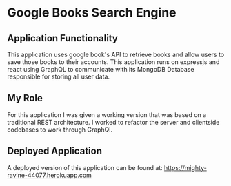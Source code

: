 # Google Books Search Engine

## Application Functionality 

This application uses google book's API to retrieve books and allow users to save those books to their accounts. This application runs on expressjs and react using GraphQL to communicate with its MongoDB Database responsible for storing all user data.

## My Role

For this application I was given a working version that was based on a traditional REST architecture. I worked to refactor the server and clientside codebases to work through GraphQl.

## Deployed Application

A deployed version of this application can be found at:
https://mighty-ravine-44077.herokuapp.com
